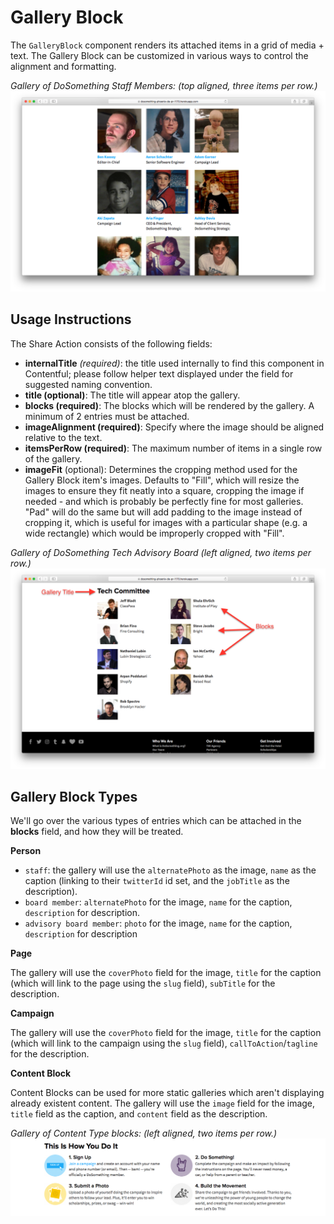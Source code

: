 # Gallery Block

The `GalleryBlock` component renders its attached items in a grid of media + text.
The Gallery Block can be customized in various ways to control the alignment and formatting.

_Gallery of DoSomething Staff Members: (top aligned, three items per row.)_
![Our Team Gallery](../.gitbook/assets/our-team-gallery-block.png)

## Usage Instructions

The Share Action consists of the following fields:

- **internalTitle** _\(required\)_: the title used internally to find this component in Contentful; please follow helper text displayed under the field for suggested naming convention.
- **title \(optional\)**: The title will appear atop the gallery.
- **blocks \(required\)**: The blocks which will be rendered by the gallery. A minimum of 2 entries must be attached.
- **imageAlignment \(required\)**: Specify where the image should be aligned relative to the text.
- **itemsPerRow \(required\)**: The maximum number of items in a single row of the gallery.
- **imageFit** \(optional\): Determines the cropping method used for the Gallery Block item's images. Defaults to "Fill", which will resize the images to ensure they fit neatly into a square, cropping the image if needed - and which is probably be perfectly fine for most galleries. "Pad" will do the same but will add padding to the image instead of cropping it, which is useful for images with a particular shape (e.g. a wide rectangle) which would be improperly cropped with "Fill".

_Gallery of DoSomething Tech Advisory Board (left aligned, two items per row.)_
![Advisory Board Gallery](../.gitbook/assets/advisory-board-gallery-block.png)

## Gallery Block Types

We'll go over the various types of entries which can be attached in the **blocks** field, and how they will be treated.

**Person**

- `staff`: the gallery will use the `alternatePhoto` as the image, `name` as the caption (linking to their `twitterId` id set, and the `jobTitle` as the description).
- `board member`: `alternatePhoto` for the image, `name` for the caption, `description` for description.
- `advisory board member`: `photo` for the image, `name` for the caption, `description` for description

**Page**

The gallery will use the `coverPhoto` field for the image, `title` for the caption (which will link to the page using the `slug` field), `subTitle` for the description.

**Campaign**

The gallery will use the `coverPhoto` field for the image, `title` for the caption (which will link to the campaign using the `slug` field), `callToAction`/`tagline` for the description.

**Content Block**

Content Blocks can be used for more static galleries which aren't displaying already existent content.
The gallery will use the `image` field for the image, `title` field as the caption, and `content` field as the description.

_Gallery of Content Type blocks: (left aligned, two items per row.)_
![General Content Gallery](../.gitbook/assets/general-content-block-gallery.png)
